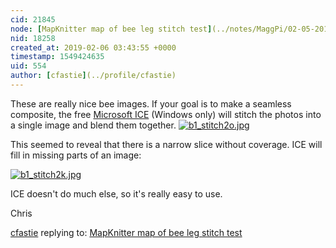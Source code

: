 ```yaml
---
cid: 21845
node: [MapKnitter map of bee leg stitch test](../notes/MaggPi/02-05-2019/mapknitter-map-of-bee-leg-stitch-test)
nid: 18258
created_at: 2019-02-06 03:43:55 +0000
timestamp: 1549424635
uid: 554
author: [cfastie](../profile/cfastie)
---
```


These are really nice bee images. If your goal is to make a seamless composite, the free [Microsoft ICE](https://www.microsoft.com/en-us/research/product/computational-photography-applications/image-composite-editor/) (Windows only) will stitch the photos into a single image and blend them together.
[![b1_stitch2o.jpg](/i/29202)](/i/29202)

This seemed to reveal that there is a narrow slice without coverage. ICE will fill in missing parts of an image:

[![b1_stitch2k.jpg](/i/29203)](/i/29203)

ICE doesn't do much else, so it's really easy to use.

Chris

[cfastie](../profile/cfastie) replying to: [MapKnitter map of bee leg stitch test](../notes/MaggPi/02-05-2019/mapknitter-map-of-bee-leg-stitch-test)

